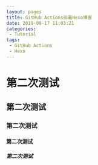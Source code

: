 ```yaml
---
layout: pages
title: GitHub Actions部署Hexo博客
date: 2019-09-17 11:03:21
categories:
 - Tutorial
tags:
 - GitHub Actions
 - Hexo
---
```



# 第二次测试

## 第二次测试

### 第二次测试

#### 第二次测试

##### 第二次测试